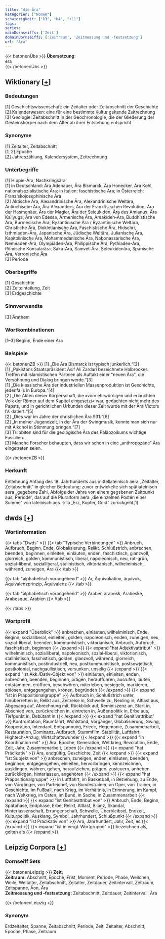 ```yaml
---
title: "die Ära"
kategorien: ["Nomen"]
schwierigkeit: ["k3", "h4", "r11"]
tags:
series:
mainDornseiffs: ['Zeit']
domainDornseiffs: ['Zeitraum', 'Zeitmessung und -festsetzung']
url: "Ära"
---
```


{{< betonenÜbs >}}
**Übersetzung:**  
era  
{{< /betonenÜbs >}}

## Wiktionary [[+](https://de.wiktionary.org/wiki/Ära)]

### Bedeutungen
[1] Geschichtswissenschaft: ein Zeitalter oder Zeitabschnitt der Geschichte  
[2] Kalenderwesen: eine für eine bestimmte Kultur geltende Zeitrechnung  
[3] Geologie: Zeitabschnitt in der Geochronologie, die der Gliederung der Gesteinskörper nach dem Alter ab ihrer Entstehung entspricht  

### Synonyme
[1] Zeitalter, Zeitabschnitt  
[1, 2] Epoche  
[2] Jahreszählung, Kalendersystem, Zeitrechnung  

### Unterbegriffe
[1] Hippie-Ära, Nachkriegsära  
[1] in Deutschland: Ära Adenauer, Ära Bismarck, Ära Honecker, Ära Kohl, nationalsozialistische Ära; in Italien: faschistische Ära; in Österreich: Franziskojosephinische Ära  
[2] Aktische Ära, Alexandrinische Ära, Alexandrinische Weltära, Antiochische Ära, Ära Alexanders, Ära der Französischen Revolution, Ära der Hasmonäer, Ära der Magier, Ära der Seleukiden, Ära des Amianus, Ära Kaliyuga, Ära von Edessa, Armenische Ära, Arsakiden-Ära, Buddhistische Ära, Burmesische Ära, Byzantinische Ära / Byzantinische Weltära, Christliche Ära, Diokletianische Ära, Faschistische Ära, Hidschri,  Isthmiaden-Ära, Japanische Ära, Jüdische Weltära, Julianische Ära, Kapitolinische Ära, Mohammedanische Ära, Nabonassarische Ära, Nemeaden-Ära, Olympiaden-Ära, Philippische Ära, Pythiaden-Ära, Römische Konsularära, Saka-Ära, Samvet-Ära, Seleukidenära, Spanische Ära, Varronische Ära  
[3] Periode  

### Oberbegriffe
[1] Geschichte  
[2] Zeiteinteilung, Zeit  
[3] Erdgeschichte  

### Sinnverwandte
[3] Ärathem  

### Wortkombinationen
[1–3] Beginn, Ende einer Ära  

### Beispiele
{{< betonenZB >}}
[1] „Die Ära Bismarck ist typisch junkerlich.“[2]  
[1] „Pakistans Staatspräsident Asif Ali Zardari bezeichnete Holbrookes Treffen mit islamistischen Parteien als Auftakt einer "neuen Ära", die Versöhnung und Dialog bringen werde.“[3]  
[1] „Die klassische Ära der industriellen Massenproduktion ist Geschichte, jedenfalls in Europa.“[4]  
[2] „Die Akten dieser Körperschaft, die »vom ehrwürdigen und erlauchten Volk der Römer auf dem Kapitol eingesetzt« war, gedachten nicht mehr des Papsts, und in gerichtlichen Urkunden dieser Zeit wurde mit der Ära Victors IV. datiert.“[5]  
[2] „Dies war im Jahre der christlichen Ära 931.“[6]  
[2] „In meiner Jugendzeit, in der Ära der Swingmusik, konnte man sich nur mit Alkohol in Stimmung bringen.“[7]  
[3] Trilobiten sind für die geologische Ära des Paläozoikums wichtige Fossilien.  
[3] Manche Forscher behaupten, dass wir schon in eine „anthropozäne“ Ära eingetreten seien.  

{{< /betonenZB >}}
### Herkunft
Entlehnung Anfang des 18. Jahrhunderts aus mittellateinisch aera „Zeitalter, Zeitabschnitt“ in gleicher Bedeutung; zuvor entwickelte sich spätlateinisch aera „gegebene Zahl, Abfolge der Jahre von einem gegebenen Zeitpunkt aus, Periode“, das auf die Pluralform aera „die einzelnen Posten einer Summe“ von lateinisch aes → la „Erz, Kupfer, Geld“ zurückgeht[1]  



## dwds [[+](https://www.dwds.de/wb/Ära)]

### Wortinformation
{{< tabs "Dwds" >}}
{{< tab "Typische Verbindungen" >}}
Anbruch, Aufbruch, Beginn, Ende, Globalisierung, Relikt, Schlußstrich, anbrechen, beenden, beginnen, einleiten, einläuten, enden, faschistisch, glanzvoll, glorreich, golden, kommunistisch, liberal, napoleonisch, neu, rot-grün, sozial-liberal, sozialliberal, stalinistisch, viktorianisch, wilhelminisch, während, zuneigen, Ära
{{< /tab >}}

{{< tab "alphabetisch vorangehend" >}}
Ar, Äquivokation, äquivok, Äquivalenzprinzip, Äquivalenz
{{< /tab >}}

{{< tab "alphabetisch vorangehend" >}}
Araber, arabesk, Arabeske, Arabesque, Arabien
{{< /tab >}}

{{< /tabs >}}

### Wortprofil
{{< expand "Überblick" >}} anbrechen, einläuten, wilhelminisch, Ende, Beginn, sozialliberal, einleiten, golden, napoleonisch, enden, zuneigen, neu, sozial-liberal, beenden, kommunistisch, viktorianisch, Anbruch, Aufbruch, faschistisch, beginnen {{< /expand >}}
{{< expand "hat Adjektivattribut" >}} wilhelminisch, sozialliberal, napoleonisch, sozial-liberal, viktorianisch, stalinistisch, faschistisch, golden, glanzvoll, während, glorreich, kommunistisch, postindustriell, neu, postkommunistisch, postsowjetisch, postkolonial, nachgaullistisch, versunken, unselig {{< /expand >}}
{{< expand "ist Akk./Dativ-Objekt von" >}} einläuten, einleiten, enden, anbrechen, beenden, beginnen, prägen, heraufführen, ausrufen, läuten, entstammen, eröffnen, beschwören, miterleben, besiegeln, markieren, ablösen, entgegengehen, krönen, begründen {{< /expand >}}
{{< expand "ist in Präpositionalgruppe" >}} Aufbruch in, Schlußstrich unter, hinüberretten in, Relikt aus, Zeitreise in, Schwelle zu, Neuling in, Altlast aus, Abgesang auf, Abrechnung mit, Rückblick auf, Reminiszenz an, Start in, Abschied von, zurückreichen in, eintreten in, Außenpolitik in, Erbe aus, Tiefpunkt in, Debütant in {{< /expand >}}
{{< expand "hat Genitivattribut" >}} Konfrontation, Raumfahrt, Wohlstand, Vorgänger, Globalisierung, Swing, Kooperation, Intendant, Entspannung, Friede, Hegemonie, Zusammenarbeit, Restauration, Dominanz, Aufbruch, Stummfilm, Stabilität, Luftfahrt, Hightech-Anzug, Wirtschaftswunder {{< /expand >}}
{{< expand "in Koordination mit" >}} Ära, Epoche, Generation, Weltkrieg, Revolution, Ende, Zeit, Jahr, Zusammenarbeit, Leben {{< /expand >}}
{{< expand "hat Prädikativ" >}} Ära, endgültig, Geschichte, Zeit {{< /expand >}}
{{< expand "ist Subjekt von" >}} anbrechen, zuneigen, enden, einläuten, beenden, beginnen, entgegengehen, einleiten, hervorbringen, kennzeichnen, ausklingen, währen, gehen, heraufziehen, prägen, zusteuern, anheben, zurückliegen, hinterlassen, angehören {{< /expand >}}
{{< expand "hat Präpositionalgruppe" >}} in Luftfahrt, im Basketball, in Beziehung, zu Ende, von Vorgänger, von Parteichef, von Bundestrainer, an Oper, von Trainer, in Geschichte, im Fußball, nach Krieg, im Verhältnis, in Erinnerung, im Kampf, nach Weltkrieg, im Osten, im Bund, in Sache, in Zusammenarbeit {{< /expand >}}
{{< expand "ist Genitivattribut von" >}} Anbruch, Ende, Beginn, Spätphase, Endphase, Erbe, Relikt, Altlast, Bilanz, Skandal, Hinterlassenschaft, Errungenschaft, Schwelle, Überbleibsel, Endzeit, Kulturpolitik, Ausklang, Symbol, Jahrhundert, Schlußpunkt {{< /expand >}}
{{< expand "ist Prädikativ von" >}} Ära, Jahrhundert, Jahr, Zeit, es {{< /expand >}}
{{< expand "ist in vergl. Wortgruppe" >}} bezeichnen als, gelten als {{< /expand >}}

## Leipzig Corpora [[+](https://corpora.uni-leipzig.de/en/res?word=Ära&corpusId=deu_newscrawl-public_2018)]

### Dornseiff Sets
{{< betonenLeipzig >}}
**Zeit:**  
**Zeitraum:** Abschnitt, Epoche, Frist, Moment, Periode, Phase, Weilchen, Weile, Weltalter, Zeitabschnitt, Zeitalter, Zeitdauer, Zeitintervall, Zeitraum, Zeitspanne, Äon, Ära  
**Zeitmessung und -festsetzung:** Zeitabschnitt, Zeitdauer, Zeitintervall, Ära  

{{< /betonenLeipzig >}}

### Synonym
Erdzeitalter, Spanne, Zeitabschnitt, Periode, Zeit, Zeitalter, Abschnitt, Epoche, Phase, Zeitraum

